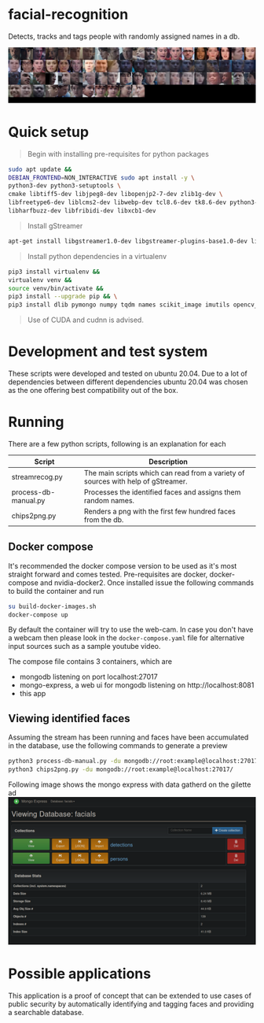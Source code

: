 # facial-recognition
Detects, tracks and tags people with randomly assigned names in a db.

![Identified faces in gilette ad](./docs/identified-faces.png?raw=true "Identified faces in gilette ad")

# Quick setup
> Begin with installing pre-requisites for python packages
```bash
sudo apt update && 
DEBIAN_FRONTEND=NON_INTERACTIVE sudo apt install -y \
python3-dev python3-setuptools \
cmake libtiff5-dev libjpeg8-dev libopenjp2-7-dev zlib1g-dev \
libfreetype6-dev liblcms2-dev libwebp-dev tcl8.6-dev tk8.6-dev python3-tk \
libharfbuzz-dev libfribidi-dev libxcb1-dev
```

> Install gStreamer
```bash
apt-get install libgstreamer1.0-dev libgstreamer-plugins-base1.0-dev libgstreamer-plugins-bad1.0-dev gstreamer1.0-plugins-base gstreamer1.0-plugins-good gstreamer1.0-plugins-bad gstreamer1.0-plugins-ugly gstreamer1.0-libav gstreamer1.0-tools gstreamer1.0-x gstreamer1.0-alsa gstreamer1.0-gl gstreamer1.0-gtk3 gstreamer1.0-qt5 gstreamer1.0-pulseaudio
```

> Install python dependencies in a virtualenv
```bash
pip3 install virtualenv &&
virtualenv venv &&
source venv/bin/activate &&
pip3 install --upgrade pip && \
pip3 install dlib pymongo numpy tqdm names scikit_image imutils opencv_python Pillow pgi vext vext.gi
```

> Use of CUDA and cudnn is advised.

# Development and test system
These scripts were developed and tested on ubuntu 20.04. Due to a lot of dependencies between different dependencies ubuntu 20.04 was chosen as the one offering best compatibility out of the box.

# Running
There are a few python scripts, following is an explanation for each

Script | Description
--- | ---
streamrecog.py | The main scripts which can read from a variety of sources with help of gStreamer.
process-db-manual.py | Processes the identified faces and assigns them random names.
chips2png.py | Renders a png with the first few hundred faces from the db.



## Docker compose
It's recommended the docker compose version to be used as it's most straight forward and comes tested. Pre-requisites are docker, docker-compose and nvidia-docker2. Once installed issue the following commands to build the container and run
```bash
su build-docker-images.sh
docker-compose up
```
By default the container will try to use the web-cam. In case you don't have a webcam then please look in the `docker-compose.yaml` file for alternative input sources such as a sample youtube video.

The compose file contains 3 containers, which are
- mongodb listening on port localhost:27017
- mongo-express, a web ui for mongodb listening on http://localhost:8081
- this app



## Viewing identified faces
Assuming the stream has been running and faces have been accumulated in the database, use the following commands to generate a preview
```bash
python3 process-db-manual.py -du mongodb://root:example@localhost:27017/
python3 chips2png.py -du mongodb://root:example@localhost:27017/
```

Following image shows the mongo express with data gatherd on the gilette ad
![Mongo Express with some data](./docs/mongo-express.png?raw=true "Mongo Express with some data")

# Possible applications
This application is a proof of concept that can be extended to use cases of public security by automatically identifying and tagging faces and providing a searchable database.

